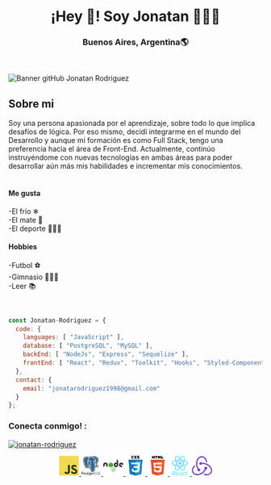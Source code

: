 <h1 align="center">¡Hey 👋! Soy Jonatan 👨🏿‍💻</h1>
<h3 align="center">Buenos Aires, Argentina🌎</h3><br/>

![Banner gitHub Jonatan Rodriguez](https://github.com/Jonatan-Rodriguez/Jonatan-Rodriguez/assets/137853210/fdf672b1-240a-44e9-89b0-e12eb2e73e02)

<h2>Sobre mi</h2>
<p>
  Soy una persona apasionada por el aprendizaje, sobre todo lo que implica desafíos de lógica. Por eso mismo, decidí integrarme en el mundo del Desarrollo y aunque mi formación es como Full Stack, tengo una preferencia hacia el área de Front-End. Actualmente, continúo instruyéndome con nuevas tecnologías en ambas áreas para poder desarrollar aún más mis habilidades e incrementar mis conocimientos.
  
  <br/>
  <br/>
  <h4>Me gusta</h4>
  <p>
    -El frío ❄ <br/>
    -El mate 🧉 <br/>
    -El deporte 🏃🏿‍♂️
  </p>
  <h4>Hobbies</h4>
  <p>
    -Futbol ⚽ <br/>
    -Gimnasio 🏋🏿‍♂️ <br/>
    -Leer 📚
  </p>
</p>
<br/>


```js
const Jonatan-Rodriguez = {
  code: {
    languages: [ "JavaScript" ],
    database: [ "PostgreSQL", "MySQL" ],
    backEnd: [ "NodeJs", "Express", "Sequelize" ],
    frontEnd: [ "React", "Redux", "Toolkit", "Hooks", "Styled-Component", "CSS", "SASS" ]
  },
  contact: {
    email: "jonatarodriguez1998@gmail.com"
  }
};
```

<h3 align="left">Conecta conmigo! :</h3>
<p align="left">
<a href="https://www.linkedin.com/in/jonatan-j-rodriguez/" target="blank"><img align="center" src="https://raw.githubusercontent.com/rahuldkjain/github-profile-readme-generator/master/src/images/icons/Social/linked-in-alt.svg" alt="jonatan-rodriguez" height="30" width="40" /></a>
</p>

<!---
<h3 align="center">Soporte:</h3>
<div align="center">  <p><a href="https://www.buymeacoffee.com/akuma215"> <img align="center" src="https://cdn.buymeacoffee.com/buttons/v2/default-yellow.png" height="50" width="210" alt="(https://www.buymeacoffee.com/akuma215)" /></a></p><br><br>
  --->
<p align="center"> <a href="https://developer.mozilla.org/en-US/docs/Web/JavaScript" target="_blank" rel="noreferrer"> <img src="https://raw.githubusercontent.com/devicons/devicon/master/icons/javascript/javascript-original.svg" alt="javascript" width="40" height="40"/> </a> <!-- <a href="https://www.typescriptlang.org/" target="_blank" rel="noreferrer"> <img src="https://raw.githubusercontent.com/devicons/devicon/master/icons/typescript/typescript-original.svg" alt="typescript" width="40" height="40"/> </a> --> <!-- <a href="https://www.mongodb.com/" target="_blank" rel="noreferrer"> <img src="https://raw.githubusercontent.com/devicons/devicon/master/icons/mongodb/mongodb-original-wordmark.svg" alt="mongodb" width="40" height="40"/> </a> --> <a href="https://www.postgresql.org" target="_blank" rel="noreferrer"> <img src="https://raw.githubusercontent.com/devicons/devicon/master/icons/postgresql/postgresql-original-wordmark.svg" alt="postgresql" width="40" height="40"/> </a> <a href="https://nodejs.org" target="_blank" rel="noreferrer"> <img src="https://raw.githubusercontent.com/devicons/devicon/master/icons/nodejs/nodejs-original-wordmark.svg" alt="nodejs" width="40" height="40"/> </a> <a href="https://www.w3schools.com/css/" target="_blank" rel="noreferrer"> <img src="https://raw.githubusercontent.com/devicons/devicon/master/icons/css3/css3-original-wordmark.svg" alt="css3" width="40" height="40"/> </a> <a href="https://www.w3.org/html/" target="_blank" rel="noreferrer"> <img src="https://raw.githubusercontent.com/devicons/devicon/master/icons/html5/html5-original-wordmark.svg" alt="html5" width="40" height="40"/> </a>  <a href="https://reactjs.org/" target="_blank" rel="noreferrer"> <img src="https://raw.githubusercontent.com/devicons/devicon/master/icons/react/react-original-wordmark.svg" alt="react" width="40" height="40"/> </a> <a href="https://redux.js.org" target="_blank" rel="noreferrer"> <img src="https://raw.githubusercontent.com/devicons/devicon/master/icons/redux/redux-original.svg" alt="redux" width="40" height="40"/> </a> </p>


<!---
- 👋 Hi, I’m @Jonatan-Rodriguez
- 👀 I’m interested in ...
- 🌱 I’m currently learning ...
- 💞️ I’m looking to collaborate on ...
- 📫 How to reach me ...
- 😄 Pronouns: ...
- ⚡ Fun fact: ...


Jonatan-Rodriguez/Jonatan-Rodriguez is a ✨ special ✨ repository because its `README.md` (this file) appears on your GitHub profile.
You can click the Preview link to take a look at your changes.
--->
